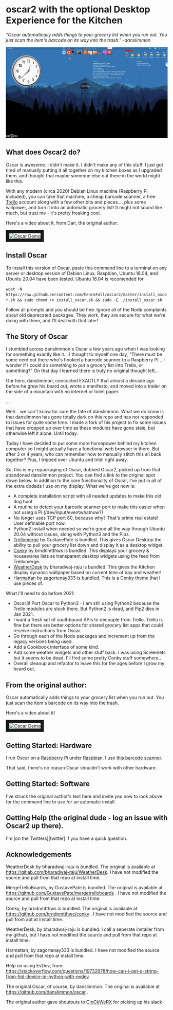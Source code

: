 
# oscar2 with the optional Desktop Experience for the Kitchen 
*"Oscar automatically adds things to your grocery list when you run out. You
just scan the item's barcode on its way into the trash." -danslimmon* 

![My Oscar Desktop](mydesktop.png)

What does Oscar2 do?
----------------
Oscar is awesome. I didn't make it. I didn't make any of this stuff. I just got tired of manually putting it all together on my kitchen boxes as I upgraded them, and thought that maybe someone else out there in the world might like this.

With any modern (circa 2020) Debian Linux machine (Raspberry Pi included), you can take that machine, a cheap barcode scanner, a free [Trello](https://www.trello.com) account along with a few other bits and pieces.... plus some willpower, and turn it into an automatic grocery list! It might not sound like much, but trust me - it's pretty freaking cool.

Here's a video about it, from Dan, the original author:

<a href="http://www.youtube.com/watch?feature=player_embedded&v=9_MNOOgFDg4" target="_blank">
<img src="http://img.youtube.com/vi/9_MNOOgFDg4/0.jpg" alt="Oscar Demo" width="240" height="180" border="10" />
</a>

Install Oscar
-------------
To install this version of Oscar, paste this command line to a terminal on any server or desktop version of Debian Linux. Raspbian, Ubuntu 18.04, and Ubuntu 20.04 have been tested. Ubuntu 18.04 is recomended for 

`wget -N https://raw.githubusercontent.com/henroFall/oscar2/master/install_oscar.sh && sudo chmod +x install_oscar.sh && sudo -E ./install_oscar.sh`

Follow all prompts and you should be fine. Ignore all of the Node complaints about old deprecated packages. They work, they are secure for what we're doing with them, and I'll deal with that later!

The Story of Oscar
-------------
I stumbled across danslimmon's Oscar a few years ago when I was looking for something exactly like it... I thought to myself one day, "There must be some nerd out there who's hooked a barcode scanner to a Raspberry Pi... I wonder if I could do something to put a grocery list into Trello, or something?" On that day I learned there is truly no original thought left...

Our hero, danslimmon, concocted EXACTLY that almost a decade ago before he grew his beard out, wrote a manifesto, and moved into a trailer on the side of a mountain with no internet or toilet paper. 

...

Well... we can't know for sure the fate of danslimmon. What we do know is that danslimmon  has gone totally dark on this repo and has not responded to issues for quite some time. I made a fork of his project to fix some issues that have cropped up over time as these modules have gone stale, but otherwise left it alone. Until today. 

Today I have decided to put some more horsepower behind my kitchen computer so I might actually have a functional web browser in there. But after 3 or 4 years, who can remember how to manually stitch this all back together? Plus, I tripped over Ubuntu and Intel right away.

So, this is my repackaging of Oscar, dubbed Oscar2, picked up from that abandoned danslimmon project. You can find a link to the original spot down below. In addition to the core functionality of Oscar, I've put in all of the extra dodads I use on my display. What we've got now is:

* A complete installation script with all needed updates to make this old dog hunt
* A routine to detect your barcode scanner port to make this easier when not using a Pi (/dev/input/eventwhatnow?)
* No longer uses TCP port 80, because why? That's prime real estate! User definable port now.
* Python2 install when needed so we're good all the way through Ubuntu 20.04 without issues, along with Python3 and the Pips.
* [Trellomerge][trellomerge] by GustavePate is bundled. This gives Oscar Desktop the ability to pull your grocery list down and display it as a desktop widget.
* [Conky][conky] by brndnmtthws is bundled. This displays your grocery & housewares lists as transparent desktop widgets using the feed from Trellomerge.
* [WeatherDesk][weatherdesk] by bharadwaj-raju is bundled. This gives the Kitchen display dynamic wallpaper based on current time of day and weather!
* [Harmattan][harmattan] by zagortenay333 is bundled. This is a Conky theme that I use pieces of. 


What I'll need to do before 2021:
* Oscar3! Port Oscar to Python3 - I am still using Python2 because the Trello modules are stuck there. But Python2 is dead, and Pip2 dies in Jan 2021.
* I want a fresh set of southbound APIs to decouple from Trello. Trello is fine but there are better options for shared grocery list apps that could receive instructions from Oscar. 
* Go through each of the Node packages and increment up from the legacy versions being used.
* Add a Cookbook interface of some kind.
* Add some weather widgets and other stuff back. I was using Screenlets but it seems to be dead. I'll find some pretty Conky stuff somewhere...
* Overall cleanup and refactor to leave this for the ages before I grow my beard out.
 

From the original author:
----------------

Oscar automatically adds things to your grocery list when you run out. You
just scan the item's barcode on its way into the trash.

Here's a video about it!

<a href="http://www.youtube.com/watch?feature=player_embedded&v=9_MNOOgFDg4" target="_blank">
<img src="http://img.youtube.com/vi/9_MNOOgFDg4/0.jpg" alt="Oscar Demo" width="240" height="180" border="10" />
</a>


Getting Started: Hardware
-----

I run Oscar on a [Raspberry Pi][raspberry-pi] under [Raspbian][raspbian]. I use
[this barcode scanner][scanner-amazon].

That said, there's no reason Oscar shouldn't work with other hardware.


Getting Started: Software
-----
I've struck the original author's text here and invite you now to look above for the command line to use for an automatic install. 

Getting Help (the original dude - log an issue with Oscar2 up there).
-----
I'm [on the Twitters][twitter] if you have a quick question. 

Acknowledgements
-----
WeatherDesk by bharadwaj-raju is bundled. The original is available at https://gitlab.com/bharadwaj-raju/WeatherDesk. I have not modified the source and pull from that repo at install time.

MergeTrelloBoards, by GustavePate is bundled. The original is available at https://github.com/GustavePate/mergetrelloboards . I have not modified the source and pull from that repo at install time.

Conky, by brndnmtthws is bundled. The original is available at https://github.com/brndnmtthws/conky . I have not modified the source and pull from apt at install time.

WeatherDesk, by bharadwaj-raju is bundled. I call a seperate installer from my github, but I have not modified the source and pull from that repo at install time.

Harmattan, by zagortenay333 is bundled. I have not modified the source and pull from that repo at install time.

Help on using EvDev, from:
https://stackoverflow.com/questions/19732978/how-can-i-get-a-string-from-hid-device-in-python-with-evdev


The original Oscar, of course, by danslimmon. The original is available at https://github.com/danslimmon/oscar . 

The original author gave shoutouts to [CloCkWeRX](https://github.com/CloCkWeRX) for picking up his slack

[raspberry-pi]: http://www.raspberrypi.org/
[raspbian]: http://www.raspbian.org/
[scanner-amazon]: https://smile.amazon.com/Embedded-Barcode-Scanner-Alacrity-Portable/dp/B07D78LFWK/ref=sr_1_9?dchild=1&keywords=alacrity+barcode+scanner&qid=1596255508&sr=8-9
[trellomerge]: https://github.com/GustavePate/mergetrelloboards
[conky]: [https://github.com/brndnmtthws/conky]
[weatherdesk]: https://gitlab.com/bharadwaj-raju/WeatherDesk
[harmattan]: https://github.com/zagortenay333/Harmattan